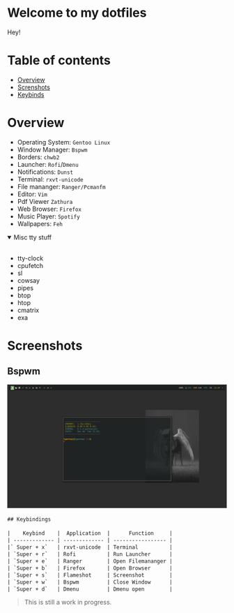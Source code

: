 # Welcome to my dotfiles

Hey!

# Table of contents
- [Overview](#overview)
- [Screnshots](#screenshots)
- [Keybinds](Keybinds)

# Overview
- Operating System: `Gentoo Linux`
- Window Manager: `Bspwm`
- Borders: `chwb2` 
- Launcher: `Rofi`/`Dmenu` 
- Notifications: `Dunst`
- Terminal: `rxvt-unicode`
- File mananger: `Ranger/Pcmanfm`
- Editor: `Vim`
- Pdf Viewer `Zathura`
- Web Browser: `Firefox`
- Music Player: `Spotify`
- Wallpapers: `Feh`

<details open>
<summary>Misc tty stuff</summary>
<br>

- tty-clock
- cpufetch
- sl
- cowsay
- pipes
- btop
- htop
- cmatrix
- exa

</details>

# Screenshots
 ## Bspwm
![rice-lap.png](rice-lap.png)

```
## Keybindings

|    Keybind    |  Application  |      Function     |
| ------------- | ------------- | ----------------- |
|` Super + x`   | rxvt-unicode  | Terminal          |
| `Super + r`   | Rofi          | Run Launcher      |
| `Super + e`   | Ranger        | Open Filemananger |
| `Super + b`   | Firefox       | Open Browser      |
| `Super + s`   | Flameshot     | Screenshot        | 
| `Super + w`   | Bspwm         | Close Window      |
| `Super + d`   | Dmenu         | Dmenu open        |
```
> This is still a work in progress. 
